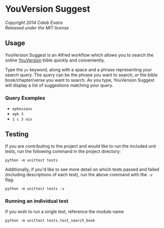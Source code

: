 # YouVersion Suggest
*Copyright 2014 Caleb Evans*  
*Released under the MIT license*

## Usage

YouVersion Suggest is an Alfred workflow which allows you to search the online [YouVersion](https://www.youversion.com/) bible quickly and conveniently.

Type the `yv` keyword, along with a space and a phrase representing your search query. The query can be the phrase you want to search, *or* the bible book/chapter/verse you want to search. As you type, YouVersion Suggest will display a list of suggestions matching your query.

### Query Examples

* `ephesians`
* `eph 3`
* `1 c 3 niv`

## Testing

If you are contributing to the project and would like to run the included unit tests, run the following command in the project directory:

```
python -m unittest tests
```

Additionally, if you'd like to see more detail on which tests passed and failed (including descriptions of each test), run the above command with the `-v` flag:

```
python -m unittest tests -v
```

### Running an individual test

If you wish to run a single test, reference the module name

```
python -m unittest tests.test_search_book
```
